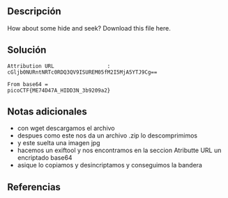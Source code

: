 ## Descripción
How about some hide and seek?
Download this file here.
## Solución

```
Attribution URL                 : cGljb0NURntNRTc0RDQ3QV9ISUREM05fM2I5MjA5YTJ9Cg==

From base64 =
picoCTF{ME74D47A_HIDD3N_3b9209a2}
```

## Notas adicionales
+ con wget descargamos el archivo
+ despues como este nos da un archivo .zip lo descomprimimos
+ y este suelta una imagen jpg
+ hacemos un exiftool y nos encontramos en la seccion Atributte URL un encriptado base64
+ asique lo copiamos y desincriptamos y conseguimos la bandera
## Referencias
